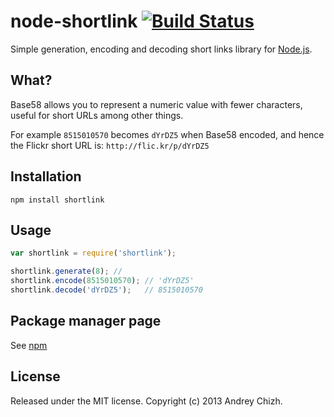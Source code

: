 # node-shortlink [![Build Status](https://travis-ci.org/AndreyChizh/node-shortlink.png?branch=master)](https://travis-ci.org/AndreyChizh/node-shortlink)

Simple generation, encoding and decoding short links library for [Node.js].

[node.js]: http://nodejs.org/

## What?

Base58 allows you to represent a numeric value with fewer characters, useful
for short URLs among other things.

For example `8515010570` becomes `dYrDZ5` when Base58 encoded, and hence the
Flickr short URL is: `http://flic.kr/p/dYrDZ5`

## Installation

    npm install shortlink

## Usage

```javascript
var shortlink = require('shortlink');

shortlink.generate(8); //  
shortlink.encode(8515010570); // 'dYrDZ5'
shortlink.decode('dYrDZ5');   // 8515010570
```

## Package manager page

See [npm]

[npm]: https://npmjs.org/package/shortlink

## License

Released under the MIT license. Copyright (c) 2013 Andrey Chizh.
